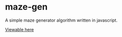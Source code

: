 # maze-gen
A simple maze generator algorithm written in javascript.

[Viewable here](https://tstone.github.io/maze-gen/)
